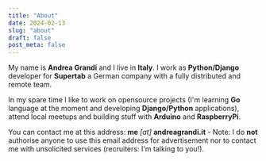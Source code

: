 ```yaml
---
title: "About"
date: 2024-02-13
slug: "about"
draft: false
post_meta: false
---
```


My name is **Andrea Grandi** and I live in **Italy**. I
work as **Python/Django** developer for **Supertab** a German company with a fully distributed and remote team.

In my spare time I like to work on opensource projects (I'm learning
**Go** language at the moment and developing **Django/Python**
applications), attend local meetups and building stuff with **Arduino**
and **RaspberryPi**.

You can contact me at this address: **me** *\[at\]* **andreagrandi.it** - Note: I do **not** authorise anyone to use
this email address for advertisement nor to contact me with unsolicited services (recruiters: I'm talking to you!).
